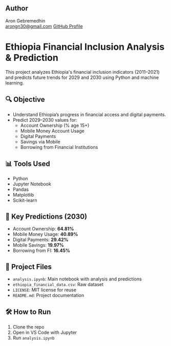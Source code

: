 ## Author

Aron Gebremedhin  
arongn30@gmail.com
[GitHub Profile](https://github.com/Aarongn30)
# Ethiopia Financial Inclusion Analysis & Prediction

This project analyzes Ethiopia's financial inclusion indicators (2011–2021) and predicts future trends for 2029 and 2030 using Python and machine learning.

## 🔍 Objective

- Understand Ethiopia’s progress in financial access and digital payments.
- Predict 2029–2030 values for:
  - Account Ownership (% age 15+)
  - Mobile Money Account Usage
  - Digital Payments
  - Savings via Mobile
  - Borrowing from Financial Institutions

## 📊 Tools Used

- Python
- Jupyter Notebook
- Pandas
- Matplotlib
- Scikit-learn

## 🔮 Key Predictions (2030)

- Account Ownership: **64.81%**
- Mobile Money Usage: **40.89%**
- Digital Payments: **29.42%**
- Mobile Savings: **19.97%**
- Borrowing from FI: **16.45%**

## 📁 Project Files

- `analysis.ipynb`: Main notebook with analysis and predictions
- `ethiopia_financial_data.csv`: Raw dataset
- `LICENSE`: MIT license for reuse
- `README.md`: Project documentation

## 🛠️ How to Run

1. Clone the repo
2. Open in VS Code with Jupyter
3. Run `analysis.ipynb`